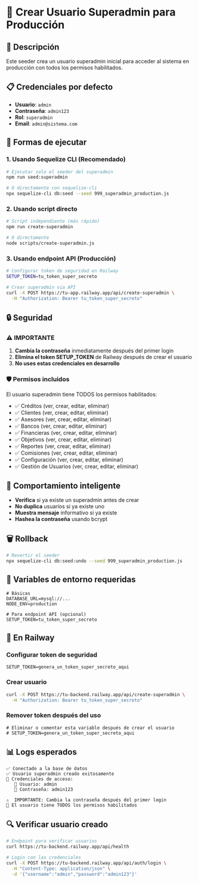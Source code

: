 # 👤 Crear Usuario Superadmin para Producción

## 🎯 Descripción
Este seeder crea un usuario superadmin inicial para acceder al sistema en producción con todos los permisos habilitados.

## 📋 Credenciales por defecto
- **Usuario**: `admin`
- **Contraseña**: `admin123`
- **Rol**: `superadmin`
- **Email**: `admin@sistema.com`

## 🚀 Formas de ejecutar

### 1. **Usando Sequelize CLI (Recomendado)**
```bash
# Ejecutar solo el seeder del superadmin
npm run seed:superadmin

# O directamente con sequelize-cli
npx sequelize-cli db:seed --seed 999_superadmin_production.js
```

### 2. **Usando script directo**
```bash
# Script independiente (más rápido)
npm run create-superadmin

# O directamente
node scripts/create-superadmin.js
```

### 3. **Usando endpoint API (Producción)**
```bash
# Configurar token de seguridad en Railway
SETUP_TOKEN=tu_token_super_secreto

# Crear superadmin via API
curl -X POST https://tu-app.railway.app/api/create-superadmin \
  -H "Authorization: Bearer tu_token_super_secreto"
```

## 🔒 Seguridad

### ⚠️ **IMPORTANTE**
1. **Cambia la contraseña** inmediatamente después del primer login
2. **Elimina el token SETUP_TOKEN** de Railway después de crear el usuario
3. **No uses estas credenciales en desarrollo**

### 🛡️ **Permisos incluidos**
El usuario superadmin tiene TODOS los permisos habilitados:
- ✅ Créditos (ver, crear, editar, eliminar)
- ✅ Clientes (ver, crear, editar, eliminar)
- ✅ Asesores (ver, crear, editar, eliminar)
- ✅ Bancos (ver, crear, editar, eliminar)
- ✅ Financieras (ver, crear, editar, eliminar)
- ✅ Objetivos (ver, crear, editar, eliminar)
- ✅ Reportes (ver, crear, editar, eliminar)
- ✅ Comisiones (ver, crear, editar, eliminar)
- ✅ Configuración (ver, crear, editar, eliminar)
- ✅ Gestión de Usuarios (ver, crear, editar, eliminar)

## 🔄 Comportamiento inteligente
- **Verifica** si ya existe un superadmin antes de crear
- **No duplica** usuarios si ya existe uno
- **Muestra mensaje** informativo si ya existe
- **Hashea la contraseña** usando bcrypt

## 🗑️ Rollback
```bash
# Revertir el seeder
npx sequelize-cli db:seed:undo --seed 999_superadmin_production.js
```

## 📝 Variables de entorno requeridas
```env
# Básicas
DATABASE_URL=mysql://...
NODE_ENV=production

# Para endpoint API (opcional)
SETUP_TOKEN=tu_token_super_secreto
```

## 🚂 En Railway

### Configurar token de seguridad
```env
SETUP_TOKEN=genera_un_token_super_secreto_aqui
```

### Crear usuario
```bash
curl -X POST https://tu-backend.railway.app/api/create-superadmin \
  -H "Authorization: Bearer tu_token_super_secreto"
```

### Remover token después del uso
```env
# Eliminar o comentar esta variable después de crear el usuario
# SETUP_TOKEN=genera_un_token_super_secreto_aqui
```

## 📊 Logs esperados
```
✅ Conectado a la base de datos
✅ Usuario superadmin creado exitosamente
📝 Credenciales de acceso:
   👤 Usuario: admin
   🔑 Contraseña: admin123

⚠️  IMPORTANTE: Cambia la contraseña después del primer login
🎯 El usuario tiene TODOS los permisos habilitados
```

## 🔍 Verificar usuario creado
```bash
# Endpoint para verificar usuarios
curl https://tu-backend.railway.app/api/health

# Login con las credenciales
curl -X POST https://tu-backend.railway.app/api/auth/login \
  -H "Content-Type: application/json" \
  -d '{"username":"admin","password":"admin123"}'
```
